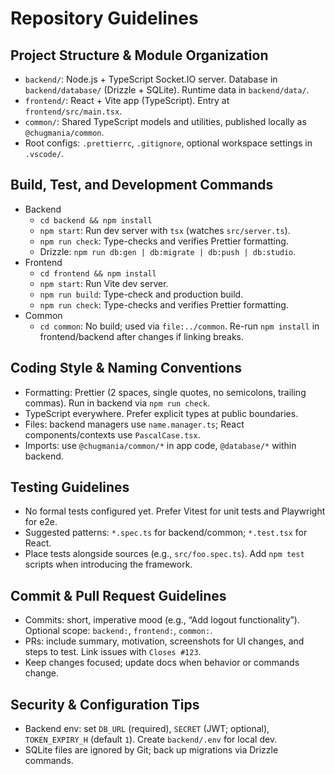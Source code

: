 # Repository Guidelines

## Project Structure & Module Organization
- `backend/`: Node.js + TypeScript Socket.IO server. Database in `backend/database/` (Drizzle + SQLite). Runtime data in `backend/data/`.
- `frontend/`: React + Vite app (TypeScript). Entry at `frontend/src/main.tsx`.
- `common/`: Shared TypeScript models and utilities, published locally as `@chugmania/common`.
- Root configs: `.prettierrc`, `.gitignore`, optional workspace settings in `.vscode/`.

## Build, Test, and Development Commands
- Backend
  - `cd backend && npm install`
  - `npm start`: Run dev server with `tsx` (watches `src/server.ts`).
  - `npm run check`: Type-checks and verifies Prettier formatting.
  - Drizzle: `npm run db:gen | db:migrate | db:push | db:studio`.
- Frontend
  - `cd frontend && npm install`
  - `npm start`: Run Vite dev server.
  - `npm run build`: Type-check and production build.
  - `npm run check`: Type-checks and verifies Prettier formatting.
- Common
  - `cd common`: No build; used via `file:../common`. Re-run `npm install` in frontend/backend after changes if linking breaks.

## Coding Style & Naming Conventions
- Formatting: Prettier (2 spaces, single quotes, no semicolons, trailing commas). Run in backend via `npm run check`.
- TypeScript everywhere. Prefer explicit types at public boundaries.
- Files: backend managers use `name.manager.ts`; React components/contexts use `PascalCase.tsx`.
- Imports: use `@chugmania/common/*` in app code, `@database/*` within backend.

## Testing Guidelines
- No formal tests configured yet. Prefer Vitest for unit tests and Playwright for e2e.
- Suggested patterns: `*.spec.ts` for backend/common; `*.test.tsx` for React.
- Place tests alongside sources (e.g., `src/foo.spec.ts`). Add `npm test` scripts when introducing the framework.

## Commit & Pull Request Guidelines
- Commits: short, imperative mood (e.g., “Add logout functionality”). Optional scope: `backend:`, `frontend:`, `common:`.
- PRs: include summary, motivation, screenshots for UI changes, and steps to test. Link issues with `Closes #123`.
- Keep changes focused; update docs when behavior or commands change.

## Security & Configuration Tips
- Backend env: set `DB_URL` (required), `SECRET` (JWT; optional), `TOKEN_EXPIRY_H` (default `1`). Create `backend/.env` for local dev.
- SQLite files are ignored by Git; back up migrations via Drizzle commands.
